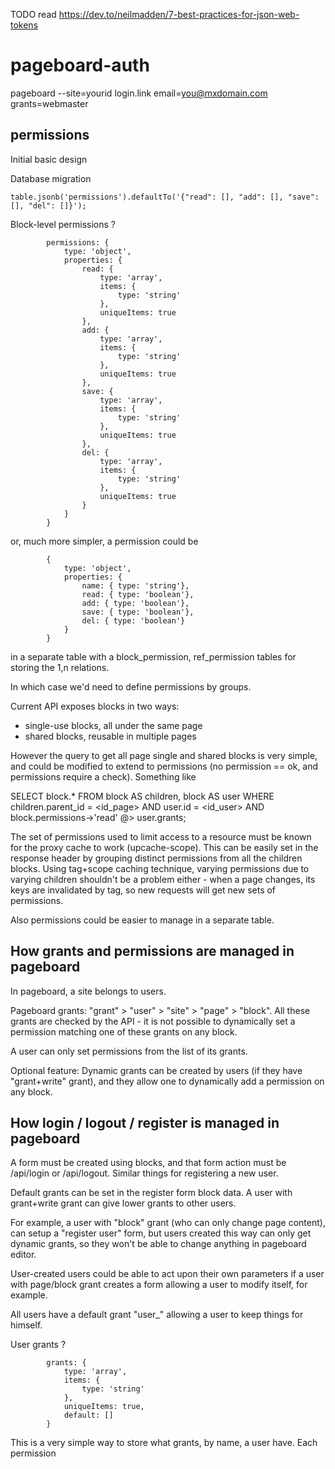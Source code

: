 TODO
read
https://dev.to/neilmadden/7-best-practices-for-json-web-tokens

# pageboard-auth

pageboard --site=yourid login.link email=you@mxdomain.com grants=webmaster

## permissions

Initial basic design

Database migration

```
table.jsonb('permissions').defaultTo('{"read": [], "add": [], "save": [], "del": []}');
```

Block-level permissions ?

```
		permissions: {
			type: 'object',
			properties: {
				read: {
					type: 'array',
					items: {
						type: 'string'
					},
					uniqueItems: true
				},
				add: {
					type: 'array',
					items: {
						type: 'string'
					},
					uniqueItems: true
				},
				save: {
					type: 'array',
					items: {
						type: 'string'
					},
					uniqueItems: true
				},
				del: {
					type: 'array',
					items: {
						type: 'string'
					},
					uniqueItems: true
				}
			}
		}
```

or, much more simpler, a permission could be

```
		{
			type: 'object',
			properties: {
				name: { type: 'string'},
				read: { type: 'boolean'},
				add: { type: 'boolean'},
				save: { type: 'boolean'},
				del: { type: 'boolean'}
			}
		}
```
in a separate table with a block_permission, ref_permission tables for storing
the 1,n relations.

In which case we'd need to define permissions by groups.

Current API exposes blocks in two ways:
- single-use blocks, all under the same page
- shared blocks, reusable in multiple pages

However the query to get all page single and shared blocks is very simple,
and could be modified to extend to permissions (no permission == ok, and permissions
require a check).
Something like

SELECT block.* FROM block AS children, block AS user
WHERE children.parent_id = <id_page>
AND user.id = <id_user>
AND block.permissions->'read' @> user.grants;

The set of permissions used to limit access to a resource must be known for
the proxy cache to work (upcache-scope). This can be easily set in the response
header by grouping distinct permissions from all the children blocks.
Using tag+scope caching technique, varying permissions due to varying children
shouldn't be a problem either - when a page changes, its keys are invalidated
by tag, so new requests will get new sets of permissions.

Also permissions could be easier to manage in a separate table.



## How grants and permissions are managed in pageboard

In pageboard, a site belongs to users.

Pageboard grants: "grant" > "user" > "site" > "page" > "block".
All these grants are checked by the API - it is not possible to dynamically set
a permission matching one of these grants on any block.

A user can only set permissions from the list of its grants.

Optional feature:
Dynamic grants can be created by users (if they have "grant+write" grant), and
they allow one to dynamically add a permission on any block.


## How login / logout / register is managed in pageboard

A form must be created using blocks, and that form action must be /api/login
or /api/logout.
Similar things for registering a new user.

Default grants can be set in the register form block data.
A user with grant+write grant can give lower grants to other users.

For example, a user with "block" grant (who can only change page content),
can setup a "register user" form, but users created this way can only get
dynamic grants, so they won't be able to change anything in pageboard editor.

User-created users could be able to act upon their own parameters if a user
with page/block grant creates a form allowing a user to modify itself, for example.

All users have a default grant "user_<id>" allowing a user to keep things for
himself.




User grants ?

```
		grants: {
			type: 'array',
			items: {
				type: 'string'
			},
			uniqueItems: true,
			default: []
		}
```

This is a very simple way to store what grants, by name, a user have.
Each permission 
